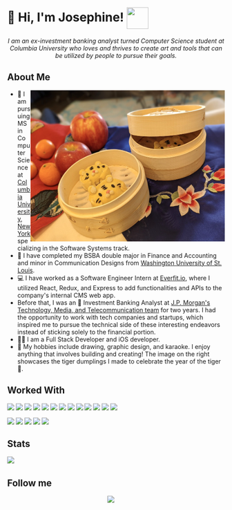 #  :wave: Hi, I'm Josephine! <img height="50" width="50" src="https://emojipedia-us.s3.dualstack.us-west-1.amazonaws.com/thumbs/320/microsoft/74/dino-cat_1f431-200d-1f409.png" align="center"> 
 
<p align="center">
 <em>
    I am an ex-investment banking analyst turned Computer Science student at Columbia University who loves and thrives to create art and tools that can be utilized by people to pursue their goals.
 </em>
</p>
 
  
<h2> About Me </h2>
<img height="350" width="450" align="right" src="tiger-dumplings.png" />

- :lion: I am pursuing MS in Computer Science at <a href="https://www.columbia.edu/">Columbia University, New York </a> specializing in the Software Systems track.
- :bear: I have completed my BSBA double major in Finance and Accounting and minor in Communication Designs from <a href="https://wustl.edu/">Washington University of St. Louis</a>.
- 💻 I have worked as a Software Engineer Intern at <a href="https://everfit.io/">Everfit.io</a>, where I utilized React, Redux, and Express to add functionalities and APIs to the company's internal CMS web app.
- Before that, I was an :money_with_wings: Investment Banking Analyst at <a href="https://www.jpmorgan.com/solutions/cib/investment-banking">J.P. Morgan's Technology, Media, and Telecommunication team</a> for two years. I had the opportunity to work with tech companies and startups, which inspired me to pursue the technical side of these interesting endeavors instead of sticking solely to the financial portion.
- :woman_technologist: I am a Full Stack Developer and iOS developer.
- :art: My hobbies include drawing, graphic design, and karaoke. I enjoy anything that involves building and creating! The image on the right showcases the tiger dumplings I made to celebrate the year of the tiger 🐯.
 
<h2> Worked With </h2>
<p>
 <!--Python-->
<code><img height="30" width:"30" src="https://img.shields.io/badge/python-%233776AB.svg?&style=flat-square&logo=python&logoColor=white" /></code>
<!--Swift-->
<code><img height="30" width:"30" src="https://img.shields.io/badge/Swift-FA7343?style=for-the-badge&logo=swift&logoColor=white" /></code>
<!--Ruby on Rails-->
<code><img height="30" width:"30" src="https://img.shields.io/badge/Ruby_on_Rails-CC0000?style=for-the-badge&logo=ruby-on-rails&logoColor=white" /></code>
<!--Java-->
<code><img height="30" width:"30" src="https://img.shields.io/badge/java-%23ED8B00.svg?&style=for-the-badge&logo=java&logoColor=white" /></code>
<!--C-->
<code><img height="30" width:"30" src="https://img.shields.io/badge/c%20-%2300599C.svg?&style=for-the-badge&logo=c&logoColor=white" /></code>
<!--JS-->
<code><img height="30" width:"30" src="https://img.shields.io/badge/javascript%20-%23323330.svg?&style=for-the-badge&logo=javascript&logoColor=%23F7DF1E" /></code>
<!--NodeJS-->
<code><img height="30" width:"30" src="https://img.shields.io/badge/express.js%20-%23404d59.svg?&style=for-the-badge" /></code>
<!--React-->
<code><img height="30" width:"30" src="https://img.shields.io/badge/react%20-%2320232a.svg?&style=for-the-badge&logo=react&logoColor=%2361DAFB" /></code>
<!--Bootstrap-->
<code><img height="30" width:"30" src="https://img.shields.io/badge/bootstrap%20-%23563D7C.svg?&style=for-the-badge&logo=bootstrap&logoColor=white" /></code>
 <!--Flask-->
<code><img height="30" width:"30" src="https://img.shields.io/badge/Flask-000000?style=for-the-badge&logo=flask&logoColor=white" /></code>
<!--Firebase-->
<code><img height="30" width:"30" src="https://img.shields.io/badge/firebase-ffca28?style=for-the-badge&logo=firebase&logoColor=black" /></code>
<!--PostgreSQL-->
<code><img height="30" width:"30" src="https://img.shields.io/badge/PostgreSQL-316192?style=for-the-badge&logo=postgresql&logoColor=white" /></code>
<!--MongoDB-->
<code><img height="30" width:"30" src="https://img.shields.io/badge/MongoDB-%234ea94b.svg?&style=for-the-badge&logo=mongodb&logoColor=white" /></code>
</p>
<!--Heroku-->
<code><img height="30" width:"30" src="https://img.shields.io/badge/Heroku-430098?style=for-the-badge&logo=heroku&logoColor=white" /></code>
 <!--HTML-->
<code><img height="30" width:"30" src="https://img.shields.io/badge/html5%20-%23E34F26.svg?&style=for-the-badge&logo=html5&logoColor=white" /></code>
<!--CSS-->
<code><img height="30" width:"30" src="https://img.shields.io/badge/css3%20-%231572B6.svg?&style=for-the-badge&logo=css3&logoColor=white" /></code>
<!--Blender-->
<code><img height="30" width:"30" src="https://img.shields.io/badge/blender-%23F5792A.svg?style=for-the-badge&logo=blender&logoColor=white" /></code>
<!--Figma-->
<code><img height="30" width:"30" src="https://img.shields.io/badge/Figma-F24E1E?style=for-the-badge&logo=figma&logoColor=white" /></code>

<h2> Stats </h2>
<img src="https://github-profile-summary-cards.vercel.app/api/cards/profile-details?username={username}&theme=vue" />

<h2> Follow me </h2>
<p align="center">
<a href="https://www.linkedin.com/in/josephine-chan-927977b6/"><img src="https://img.shields.io/badge/linkedin-%230077B5.svg?&style=for-the-badge&logo=linkedin&logoColor=white" /></a> &nbsp; &nbsp; &nbsp; 

<!-- <a href="https://github.com/honey-grapes"><img src="https://img.shields.io/badge/GitHub-100000?style=for-the-badge&logo=github&logoColor=white" /></a> &nbsp;  &nbsp; &nbsp;
 -->
